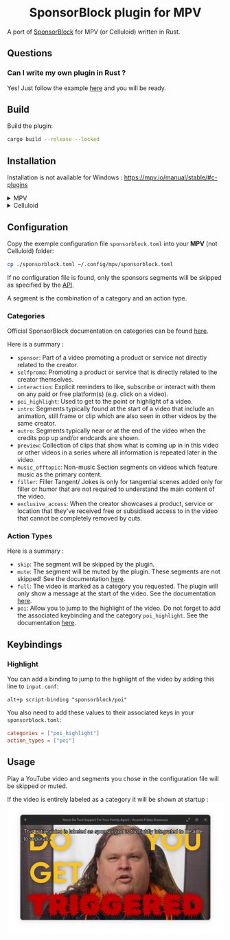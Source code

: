 <h1 align="center">SponsorBlock plugin for MPV</h1>

A port of [SponsorBlock](https://github.com/ajayyy/SponsorBlock) for MPV (or Celluloid) written in Rust.

## Questions

### Can I write my own plugin in Rust ?

Yes! Just follow the example [here](https://crates.io/crates/mpv-client) and you will be ready.

## Build

Build the plugin:

```bash
cargo build --release --locked
```

## Installation

Installation is not available for Windows : https://mpv.io/manual/stable/#c-plugins

<details>
<summary>MPV</summary>

Copy the lib generated to your `scripts` folder:

```bash
cp ./target/release/libmpv_sponsorblock.so ~/.config/mpv/scripts/sponsorblock.so
```

</details>

<details>
<summary>Celluloid</summary>

Copy the lib generated to your `scripts` folder:

```bash
cp ./target/release/libmpv_sponsorblock.so ~/.config/celluloid/scripts/sponsorblock.so
```

</details>

## Configuration

Copy the exemple configuration file `sponsorblock.toml` into your **MPV** (not Celluloid) folder:
```bash
cp ./sponsorblock.toml ~/.config/mpv/sponsorblock.toml
```

If no configuration file is found, only the sponsors segments will be skipped as specified by the [API](https://wiki.sponsor.ajay.app/w/API_Docs).

A segment is the combination of a category and an action type.

### Categories

Official SponsorBlock documentation on categories can be found [here](https://wiki.sponsor.ajay.app/w/Guidelines#Category_Breakdown).

Here is a summary :
- `sponsor`: Part of a video promoting a product or service not directly related to the creator.
- `selfpromo`: Promoting a product or service that is directly related to the creator themselves.
- `interaction`: Explicit reminders to like, subscribe or interact with them on any paid or free platform(s) (e.g. click on a video).
- `poi_highlight`: Used to get to the point or highlight of a video.
- `intro`: Segments typically found at the start of a video that include an animation, still frame or clip which are also seen in other videos by the same creator.
- `outro`: Segments typically near or at the end of the video when the credits pop up and/or endcards are shown.
- `preview`: Collection of clips that show what is coming up in in this video or other videos in a series where all information is repeated later in the video.
- `music_offtopic`: Non-music Section segments on videos which feature music as the primary content.
- `filler`: Filler Tangent/ Jokes is only for tangential scenes added only for filler or humor that are not required to understand the main content of the video.
- `exclusive_access`: When the creator showcases a product, service or location that they've received free or subsidised access to in the video that cannot be completely removed by cuts.

### Action Types

Here is a summary :
- `skip`: The segment will be skipped by the plugin.
- `mute`: The segment will be muted by the plugin. These segments are not skipped! See the documentation [here](https://wiki.sponsor.ajay.app/w/Mute_Segment).
- `full`: The video is marked as a category you requested. The plugin will only show a message at the start of the video. See the documentation [here](https://wiki.sponsor.ajay.app/w/Full_Video_Labels).
- `poi`: Allow you to jump to the highlight of the video. Do not forget to add the associated keybinding and the category `poi_highlight`. See the documentation [here](https://wiki.sponsor.ajay.app/w/Highlight).

## Keybindings

### Highlight

You can add a binding to jump to the highlight of the video by adding this line to `input.conf`:

```
alt+p script-binding "sponsorblock/poi"
```

You also need to add these values to their associated keys in your `sponsorblock.toml`:

```toml
categories = ["poi_highlight"]
action_types = ["poi"]
```

## Usage

Play a YouTube video and segments you chose in the configuration file will be skipped or muted.

If the video is entirely labeled as a category it will be shown at startup :
![celluloid](images/celluloid.png)

